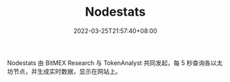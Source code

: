 ﻿---
weight: 
title: "Nodestats"
description: "Nodestats 由 BitMEX Research 与 TokenAnalyst 共同发起，每 5 秒查询各以太坊节点，并生成实时数据，显示在网站上"
date: 2022-03-25T21:57:40+08:00
lastmod: 2022-03-25T16:45:40+08:00
draft: false
authors: ["Metabd"]
featuredImage: "nodestats.jpg"
link: ""
tags: ["数据分析","Nodestats"]
categories: ["navigation"]
navigation: ["数据分析"]
lightgallery: true
toc: true
pinned: false
recommend: false
recommend1: false
---
Nodestats 由 BitMEX Research 与 TokenAnalyst 共同发起，每 5 秒查询各以太坊节点，并生成实时数据，显示在网站上。
